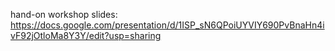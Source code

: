 hand-on workshop slides:
https://docs.google.com/presentation/d/1ISP_sN6QPoiUYVIY690PvBnaHn4ivF92jOtloMa8Y3Y/edit?usp=sharing
